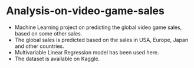 # Analysis-on-video-game-sales
- Machine Learning project on predicting the global video game sales, based on some other sales.
- The global sales is predicted based on the sales in USA, Europe, Japan and other countries.
- Multivariable Linear Regression model has been used here.
- The dataset is available on Kaggle.
